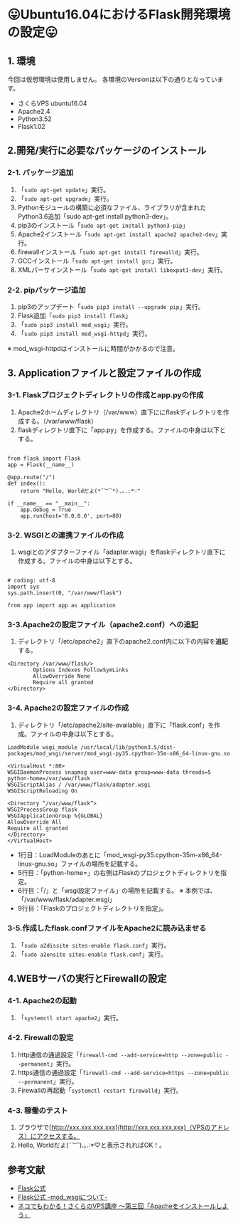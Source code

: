 # 😛Ubuntu16.04におけるFlask開発環境の設定😛

## 1. 環境

今回は仮想環境は使用しません。
各環境のVersionは以下の通りとなっています。

* さくらVPS ubuntu16.04
* Apache2.4
* Python3.52
* Flask1.02

## 2.開発/実行に必要なパッケージのインストール

### 2-1. パッケージ追加
1. 「`sudo apt-get update`」実行。
2. 「`sudo apt-get upgrade`」実行。
3. Pythonモジュールの構築に必須なファイル、ライブラリが含まれたPython3.6追加「sudo apt-get install python3-dev」。
4. pip3のインストール「`sudo apt-get install python3-pip`」
5. Apache2インストール「`sudo apt-get install apache2 apache2-dev`」実行。
6. firewallインストール「`sudo apt-get install firewalld`」実行。
7. GCCインストール「`sudo apt-get install gcc`」実行。
8. XMLパーサインストール「`sudo apt-get install libexpat1-dev`」実行。

### 2-2. pipパッケージ追加
1. pip3のアップデート「`sudo pip3 install --upgrade pip`」実行。
2. Flask追加「`sudo pip3 install flask`」
3. 「`sudo pip3 install mod_wsgi`」実行。
4. 「`sudo pip3 install mod_wsgi-httpd`」実行。

※ mod_wsgi-httpdはインストールに時間がかかるので注意。

## 3. Applicationファイルと設定ファイルの作成

### 3-1. Flaskプロジェクトディレクトリの作成とapp.pyの作成
1. Apache2ホームディレクトリ（/var/www）直下ににflaskディレクトリを作成する。（/var/www/flask）
2. flaskディレクトリ直下に「app.py」を作成する。ファイルの中身は以下とする。
```

from flask import Flask
app = Flask(__name__)

@app.route("/")
def index():
    return "Hello, Worldだよ(*˘︶˘*).｡.:*♡"

if __name__ == "__main__":
    app.debug = True
    app.run(host='0.0.0.0', port=80)

```

### 3-2. WSGIとの連携ファイルの作成
1. wsgiとのアダプターファイル「adapter.wsgi」をflaskディレクトリ直下に作成する。ファイルの中身は以下とする。
```

# coding: utf-8
import sys
sys.path.insert(0, "/var/www/flask")

from app import app as application

```

### 3-3.Apache2の設定ファイル（apache2.conf）への追記
1. ディレクトリ「/etc/apache2」直下のapache2.conf内に以下の内容を**追記**する。

```
<Directory /var/www/flask/>
        Options Indexes FollowSymLinks
        AllowOverride None
        Require all granted
</Directory>

```

### 3-4. Apache2の設定ファイルの作成
1. ディレクトリ「/etc/apache2/site-available」直下に「flask.conf」を作成。ファイルの中身は以下とする。

```
LoadModule wsgi_module /usr/local/lib/python3.5/dist-packages/mod_wsgi/server/mod_wsgi-py35.cpython-35m-x86_64-linux-gnu.so

<VirtualHost *:80>
WSGIDaemonProcess snapmsg user=www-data group=www-data threads=5 python-home=/var/www/flask
WSGIScriptAlias / /var/www/flask/adapter.wsgi
WSGIScriptReloading On

<Directory “/var/www/flask“>
WSGIProcessGroup flask
WSGIApplicationGroup %{GLOBAL}
AllowOverride All
Require all granted
</Directory>
</VirtualHost>
```

* 1行目：LoadModuleのあとに「mod_wsgi-py35.cpython-35m-x86_64-linux-gnu.so」ファイルの場所を記載する。
* 5行目：「python-home=」の右側はFlaskのプロジェクトディレクトリを指定。
* 6行目：「/」と「wsgi設定ファイル」の場所を記載する。 ※ 本例では、「/var/www/flask/adapter.wsgi」
* 9行目：「Flaskのプロジェクトディレクトリを指定」。

### 3-5.作成したflask.confファイルをApache2に読み込ませる
1. 「`sudo a2dissite sites-enable flask.conf`」実行。
2. 「`sudo a2ensite sites-enable flask.conf`」実行。

## 4.WEBサーバの実行とFirewallの設定

### 4-1. Apache2の起動
1. 「`systemctl start apache2`」実行。

### 4-2. Firewallの設定
1. http通信の通過設定「`firewall-cmd --add-service=http --zone=public --permanent`」実行。
2. https通信の通過設定「`firewall-cmd --add-service=https --zone=public --permanent`」実行。
3. Firewallの再起動「`systemctl restart firewalld`」実行。

### 4-3. 稼働のテスト
1. ブラウザで[http://xxx.xxx.xxx.xxx](http://xxx.xxx.xxx.xxx)（VPSのアドレス）にアクセスする。
2. Hello, Worldだよ(*˘︶˘*).｡.:*♡と表示されればOK！。

## 参考文献
* [Flask公式](http://flask.pocoo.org/docs/1.0/)
* [Flask公式 -mod_wsgiについて-](http://flask.pocoo.org/docs/1.0/deploying/mod_wsgi/)
* [ネコでもわかる！さくらのVPS講座 ～第三回「Apacheをインストールしよう」](https://knowledge.sakura.ad.jp/8541/)

